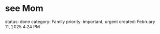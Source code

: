 # see Mom

status: done
category: Family
priority: important, urgent
created: February 11, 2025 4:24 PM